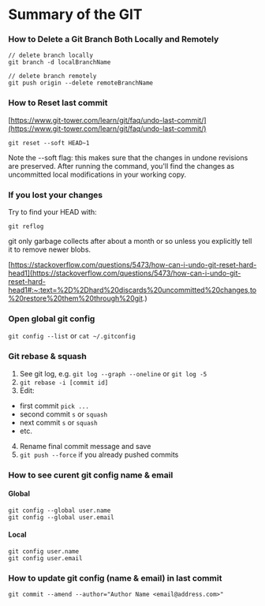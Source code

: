 # Summary of the GIT

### How to Delete a Git Branch Both Locally and Remotely

```
// delete branch locally
git branch -d localBranchName

// delete branch remotely
git push origin --delete remoteBranchName
```

### How to Reset last commit

[https://www.git-tower.com/learn/git/faq/undo-last-commit/](https://www.git-tower.com/learn/git/faq/undo-last-commit/)

```
git reset --soft HEAD~1
```

Note the --soft flag: this makes sure that the changes in undone revisions are preserved. After running the command, you'll find the changes as uncommitted local modifications in your working copy.

### If you lost your changes


Try to find your HEAD with:
```
git reflog
```
git only garbage collects after about a month or so unless you explicitly tell it to remove newer blobs.

[https://stackoverflow.com/questions/5473/how-can-i-undo-git-reset-hard-head1](https://stackoverflow.com/questions/5473/how-can-i-undo-git-reset-hard-head1#:~:text=%2D%2Dhard%20discards%20uncommitted%20changes,to%20restore%20them%20through%20git.)

### Open global git config
```git config --list``` or ```cat ~/.gitconfig```

### Git rebase & squash

1. See git log, e.g. ```git log --graph --oneline``` or ```git log -5``` 
2. ``` git rebase -i [commit id] ```
3. Edit: 
- first commit ```pick ...```
- second commit ```s``` or ```squash```
- next commit ```s``` or ```squash```
- etc.
4. Rename final commit message and save
5. ```git push --force``` if you already pushed commits



### How to see curent git config name & email

#### Global
```
git config --global user.name 
git config --global user.email
```

#### Local
```
git config user.name
git config user.email
```

### How to update git config (name & email) in last commit

```
git commit --amend --author="Author Name <email@address.com>"
```